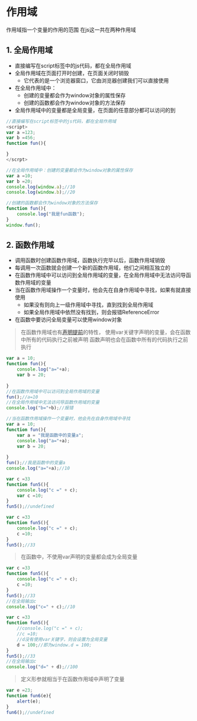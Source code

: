 # 作用域
作用域指一个变量的作用的范围
在js这一共在两种作用域
## 1. 全局作用域
+ 直接编写在script标签中的js代码，都在全局作用域
+ 全局作用域在页面打开时创建，在页面关闭时销毁
    + 它代表的是一个浏览器窗口，它由浏览器创建我们可以直接使用
+ 在全局作用域中：
    + 创建的变量都会作为window对象的属性保存
    + 创建的函数都会作为window对象的方法保存
+ 全局作用域中的变量都是全局变量，在页面的任意部分都可以访问的到

```js
//直接编写在script标签中的js代码，都在全局作用域
<script>
var a =123;
var b =456;
function fun(){

}
</scrpt>
```
```js
//在全局作用域中：创建的变量都会作为window对象的属性保存
var a =10;
var b =20;
console.log(window.a);//10
console.log(window.b);//20

//创建的函数都会作为window对象的方法保存
function fun(){
    console.log("我是fun函数");
}
window.fun();
```

## 2. 函数作用域
+ 调用函数时创建函数作用域，函数执行完毕以后，函数作用域销毁
+ 每调用一次函数就会创建一个新的函数作用域，他们之间相互独立的
+ 在函数作用域中可以访问到全局作用域的变量，在全局作用域中无法访问导函数作用域的变量
+ 当在函数作用域操作一个变量时，他会先在自身作用域中寻找，如果有就直接使用
  + 如果没有则向上一级作用域中寻找，直到找到全局作用域
  + 如果全局作用域中依然没有找到，则会报错ReferenceError
+ 在函数中要访问全局变量可以使用window对象 

>在函数作用域也有[声明提前](09-声明提前.md)的特性，
    使用var关键字声明的变量，会在函数中所有的代码执行之前被声明
    函数声明也会在函数中所有的代码执行之前执行
```js
var a = 10;
function fun(){
    console.log("a="+a);
    var b = 20;
    
}
//在函数作用域中可以访问到全局作用域的变量
fun();//a=10
//在全局作用域中无法访问导函数作用域的变量
console.log("b="+b);//报错
```
```js
//当在函数作用域操作一个变量时，他会先在自身作用域中寻找
var a = 10;
function fun(){
    var a = "我是函数中的变量a";
    console.log("a="+a);
    var b = 20;
    
}
fun();//我是函数中的变量a
console.log("a="+a);//10
```
```js
var c =33
function fun5(){
    console.log("c =" + c);
    var c =10;
}
fun5();//undefined
```
```js
var c =33
function fun5(){
    console.log("c =" + c);
    c =10;
}
fun5();//33
```
>在函数中，不使用var声明的变量都会成为全局变量
```js
var c =33
function fun5(){
    console.log("c =" + c);
    c =10;
}
fun5();//33
//在全局输出c
console.log("c=" + c);//10
```
```js
var c =33
function fun5(){
    //console.log("c =" + c);
    //c =10;
    //d没有使用var关键字，则会设置为全局变量
    d = 100;//即为window.d = 100;
}
fun5();//33
//在全局输出c
console.log("d=" + d);//100
```
>定义形参就相当于在函数作用域中声明了变量
```js
var e =23;
function fun6(e){
    alert(e);
}
fun6();//undefined
```